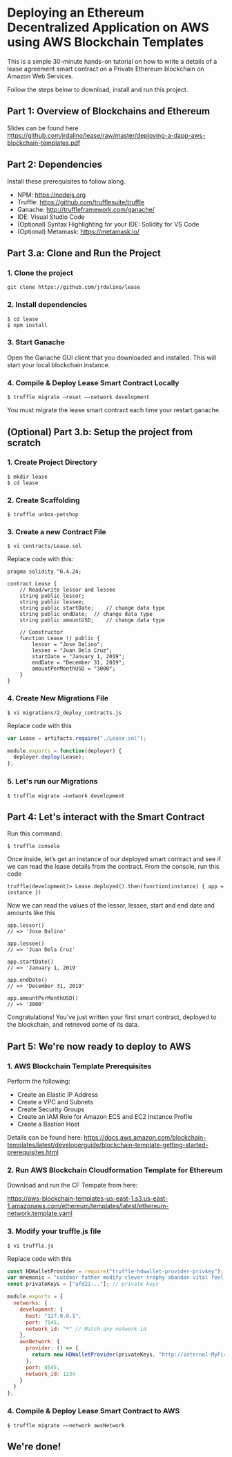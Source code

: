 # Deploying an Ethereum Decentralized Application on AWS using AWS Blockchain Templates
This is a simple 30-minute hands-on tutorial on how to write a details of a lease agreement smart contract on a Private Ethereum blockchain on Amazon Web Services.

Follow the steps below to download, install and run this project.

## Part 1: Overview of Blockchains and Ethereum
Slides can be found here https://github.com/jrdalino/lease/raw/master/deploying-a-dapp-aws-blockchain-templates.pdf

## Part 2: Dependencies
Install these prerequisites to follow along.
- NPM: https://nodejs.org
- Truffle: https://github.com/trufflesuite/truffle
- Ganache: http://truffleframework.com/ganache/
- IDE: Visual Studio Code
- (Optional) Syntax Highlighting for your IDE: Solidity for VS Code
- (Optional) Metamask: https://metamask.io/

## Part 3.a: Clone and Run the Project
### 1. Clone the project
```
git clone https://github.com/jrdalino/lease
```

### 2. Install dependencies
```
$ cd lease
$ npm install
```

### 3. Start Ganache
Open the Ganache GUI client that you downloaded and installed. This will start your local blockchain instance.

### 4. Compile & Deploy Lease Smart Contract Locally
```
$ truffle migrate –reset –-network development
```

You must migrate the lease smart contract each time your restart ganache.

## (Optional) Part 3.b: Setup the project from scratch
### 1. Create Project Directory
```
$ mkdir lease
$ cd lease
```

### 2. Create Scaffolding
```
$ truffle unbox-petshop
```

### 3. Create a new Contract File

```
$ vi contracts/Lease.sol
```

Replace code with this:

```solidity
pragma solidity ^0.4.24;

contract Lease {
    // Read/write lessor and lessee
    string public lessor;
    string public lessee;
    string public startDate;	// change data type
    string public endDate;	// change data type
    string public amountUSD;	// change data type

    // Constructor
    function Lease () public {
        lessor = "Jose Dalino";
        lessee = "Juan Dela Cruz";
        startDate = "January 1, 2019";
        endDate = "December 31, 2019";
        amountPerMonthUSD = "3000";
    }
}
```

### 4. Create New Migrations File
```
$ vi migrations/2_deploy_contracts.js
```

Replace code with this

```javascript
var Lease = artifacts.require("./Lease.sol");

module.exports = function(deployer) {
  deployer.deploy(Lease);
};
```

### 5. Let's run our Migrations
```
$ truffle migrate –network development
```

## Part 4: Let's interact with the Smart Contract
Run this command:

```
$ truffle console
```

Once inside, let’s get an instance of our deployed smart contract and see if we can read the lease details from the contract. From the console, run this code

```
truffle(development)> Lease.deployed().then(function(instance) { app = instance })
```

Now we can read the values of the lessor, lessee, start and end date and amounts like this

```
app.lessor()
// => 'Jose Dalino'

app.lessee()
// => 'Juan Dela Cruz'

app.startDate()
// => 'January 1, 2019'

app.endDate()
// => 'December 31, 2019'

app.amountPerMonthUSD()
// => '3000'
```

Congratulations! You've just written your first smart contract, deployed to the blockchain, and retrieved some of its data.

## Part 5: We're now ready to deploy to AWS
### 1. AWS Blockchain Template Prerequisites
Perform the following:
- Create an Elastic IP Address
- Create a VPC and Subnets
- Create Security Groups
- Create an IAM Role for Amazon ECS and EC2 Instance Profile
- Create a Bastion Host

Details can be found here:
https://docs.aws.amazon.com/blockchain-templates/latest/developerguide/blockchain-template-getting-started-prerequisites.html

### 2. Run AWS Blockchain Cloudformation Template for Ethereum
Download and run the CF Tempate from here:

https://aws-blockchain-templates-us-east-1.s3.us-east-1.amazonaws.com/ethereum/templates/latest/ethereum-network.template.yaml

### 3. Modify your truffle.js file
```
$ vi truffle.js
```

Replace code with this

```javascript
const HDWalletProvider = require("truffle-hdwallet-provider-privkey");
var mnemonic = "outdoor father modify clever trophy abandon vital feel portion grit evolve twist";
const privateKeys = ["afd21..."]; // private keys

module.exports = {
  networks: {
    development: {
      host: "127.0.0.1",
      port: 7545,
      network_id: "*" // Match any network id
    },
    awsNetwork: {
      provider: () => {
        return new HDWalletProvider(privateKeys, "http://internal-MyFir-LoadB-1ST6DYDCSRRUF-907719992.us-east-1.elb.amazonaws.com")
      },
      port: 8545,
      network_id: 1234
    }
  }
};
```

### 4. Compile & Deploy Lease Smart Contract to AWS
```
$ truffle migrate ––network awsNetwork
```

## We're done!
